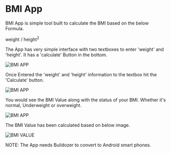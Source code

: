 # BMI App

BMI App is simple tool built to calculate the BMI based on the below Formula.


weight / height<sup>2</sup>

The App has very simple interface with two textboxes to enter 'weight' and 'height'. It has a 'calculate' Button in the bottom. 

![BMI APP](https://i.imgur.com/NBUZz7Q.png)

Once Entered the 'weight' and 'height' information to the textbox hit the 'Calculate' button.

![BMI APP](https://i.imgur.com/6t4BaY7.png)

You would see the BMI Value along with the status of your BMI. Whether it's normal, Underweight or overweight.

![BMI APP](https://i.imgur.com/K3CPBLC.png)

The BMI Value has been calculated based on  below image. 

![BMI VALUE](https://i.imgur.com/P3JXcsD.png)


NOTE:
The App needs Buildozer to convert to Android smart phones.



